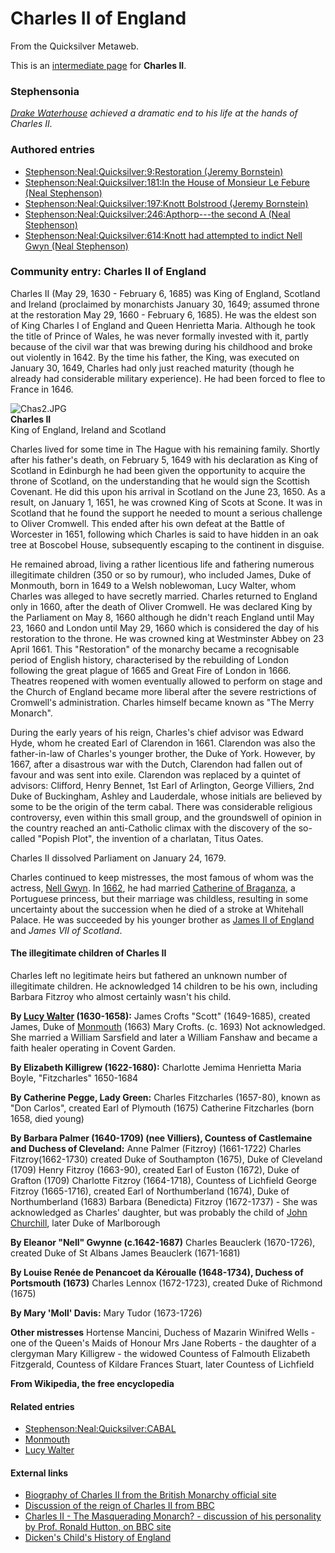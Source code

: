 
# Charles II of England

From the Quicksilver Metaweb.

This is an [intermediate page](/metaweb-intermediate-page) for 
**Charles II**.


### Stephensonia


*[Drake Waterhouse](/stephenson-neal-quicksilver-drake-waterhouse) achieved a dramatic end to his life at the hands of Charles II.*

### Authored entries


* [Stephenson:Neal:Quicksilver:9:Restoration (Jeremy Bornstein)](/stephenson-neal-quicksilver-9-restoration-jeremy-bornstein)
* [Stephenson:Neal:Quicksilver:181:In the House of Monsieur Le Febure (Neal Stephenson)](/stephenson-neal-quicksilver-181-in-the-house-of-monsieur-le-febure-neal-stephenson)
* [Stephenson:Neal:Quicksilver:197:Knott Bolstrood (Jeremy Bornstein)](/stephenson-neal-quicksilver-197-knott-bolstrood-jeremy-bornstein)
* [Stephenson:Neal:Quicksilver:246:Apthorp---the second A (Neal Stephenson)](/stephenson-neal-quicksilver-246-apthorp-the-second-a-neal-stephenson)
* [Stephenson:Neal:Quicksilver:614:Knott had attempted to indict Nell Gwyn (Neal Stephenson)](/stephenson-neal-quicksilver-614-knott-had-attempted-to-indict-nell-gwyn-neal-stephenson)


### Community entry: Charles II of England


Charles II (May 29, 1630 - February 6, 1685) was King of England, Scotland and Ireland (proclaimed by monarchists January 30, 1649; assumed throne at the restoration May 29, 1660 - February 6, 1685). He was the eldest son of King Charles I of England and Queen Henrietta Maria. Although he took the title of Prince of Wales, he was never formally invested with it, partly because of the civil war that was brewing during his childhood and broke out violently in 1642. By the time his father, the King, was executed on January 30, 1649, Charles had only just reached maturity (though he already had considerable military experience). He had been forced to flee to France in 1646. 

![Chas2.JPG](/https://web.archive.org/web/20060725172238im_/http://en.wikipedia.org/upload/6/61/Chas2.JPG)  
**Charles II**  
King of England, Ireland and Scotland

Charles lived for some time in The Hague with his remaining family. Shortly after his father's death, on February 5, 1649 with his declaration as King of Scotland in Edinburgh he had been given the opportunity to acquire the throne of Scotland, on the understanding that he would sign the Scottish Covenant. He did this upon his arrival in Scotland on the June 23, 1650. As a result, on January 1, 1651, he was crowned King of Scots at Scone. It was in Scotland that he found the support he needed to mount a serious challenge to Oliver Cromwell. This ended after his own defeat at the Battle of Worcester in 1651, following which Charles is said to have hidden in an oak tree at Boscobel House, subsequently escaping to the continent in disguise. 

He remained abroad, living a rather licentious life and fathering numerous illegitimate children (350 or so by rumour), who included James, Duke of Monmouth, born in 1649 to a Welsh noblewoman, Lucy Walter, whom Charles was alleged to have secretly married. Charles returned to England only in 1660, after the death of Oliver Cromwell. He was declared King by the Parliament on May 8, 1660 although he didn't reach England until May 23, 1660 and London until May 29, 1660 which is considered the day of his restoration to the throne. He was crowned king at Westminster Abbey on 23 April 1661. This "Restoration" of the monarchy became a recognisable period of English history, characterised by the rebuilding of London following the great plague of 1665 and Great Fire of London in 1666. Theatres reopened with women eventually allowed to perform on stage and the Church of England became more liberal after the severe restrictions of Cromwell's administration. Charles himself became known as "The Merry Monarch". 

During the early years of his reign, Charles's chief advisor was Edward Hyde, whom he created Earl of Clarendon in 1661. Clarendon was also the father-in-law of Charles's younger brother, the Duke of York. However, by 1667, after a disastrous war with the Dutch, Clarendon had fallen out of favour and was sent into exile. Clarendon was replaced by a quintet of advisors: Clifford, Henry Bennet, 1st Earl of Arlington, George Villiers, 2nd Duke of Buckingham, Ashley and Lauderdale, whose initials are believed by some to be the origin of the term cabal. There was considerable religious controversy, even within this small group, and the groundswell of opinion in the country reached an anti-Catholic climax with the discovery of the so-called "Popish Plot", the invention of a charlatan, Titus Oates. 

Charles II dissolved Parliament on January 24, 1679. 

Charles continued to keep mistresses, the most famous of whom was the actress, [Nell Gwyn](/nell-gwyn). In [1662](/1662), he had married [Catherine of Braganza](/catherine-of-braganza), a Portuguese princess, but their marriage was childless, resulting in some uncertainty about the succession when he died of a stroke at Whitehall Palace. He was succeeded by his younger brother as [James II of England](/james-ii-of-england) and *James VII of Scotland*.

#### The illegitimate children of Charles II


Charles left no legitimate heirs but fathered an unknown number of illegitimate children. He acknowledged 14 children to be his own, including Barbara Fitzroy who almost certainly wasn't his child.

**By [Lucy Walter](/lucy-walter) (1630-1658):**
James Crofts "Scott" (1649-1685), created James, Duke of [Monmouth](/monmouth) (1663)
Mary Crofts. (c. 1693) Not acknowledged. She married a William Sarsfield and later a William Fanshaw and became a faith healer operating in Covent Garden.

**By Elizabeth Killigrew (1622-1680):**
Charlotte Jemima Henrietta Maria Boyle, "Fitzcharles" 1650-1684

**By Catherine Pegge, Lady Green:**
Charles Fitzcharles (1657-80), known as "Don Carlos", created Earl of Plymouth (1675)
Catherine Fitzcharles (born 1658, died young)

**By Barbara Palmer (1640-1709) (nee Villiers), Countess of Castlemaine and Duchess of Cleveland:**
Anne Palmer (Fitzroy) (1661-1722)
Charles Fitzroy(1662-1730) created Duke of Southampton (1675), Duke of Cleveland (1709)
Henry Fitzroy (1663-90), created Earl of Euston (1672), Duke of Grafton (1709)
Charlotte Fitzroy (1664-1718), Countess of Lichfield
George Fitzroy (1665-1716), created Earl of Northumberland (1674), Duke of Northumberland (1683)
Barbara (Benedicta) Fitzroy (1672-1737) - She was acknowledged as Charles' daughter, but was probably the child of [John Churchill](/john-churchill), later Duke of Marlborough

**By Eleanor "Nell" Gwynne (c.1642-1687)**
Charles Beauclerk (1670-1726), created Duke of St Albans
James Beauclerk (1671-1681) 

**By Louise Renée de Penancoet da Kéroualle (1648-1734), Duchess of Portsmouth (1673)**
Charles Lennox (1672-1723), created Duke of Richmond (1675)

**By Mary 'Moll' Davis:**
Mary Tudor (1673-1726)

**Other mistresses**
Hortense Mancini, Duchess of Mazarin
Winifred Wells - one of the Queen's Maids of Honour
Mrs Jane Roberts - the daughter of a clergyman
Mary Killigrew - the widowed Countess of Falmouth
Elizabeth Fitzgerald, Countess of Kildare
Frances Stuart, later Countess of Lichfield

**From Wikipedia, the free encyclopedia**

#### Related entries


* [Stephenson:Neal:Quicksilver:CABAL](/stephenson-neal-quicksilver-cabal)
* [Monmouth](/monmouth)
* [Lucy Walter](/lucy-walter)


#### External links


* [Biography of Charles II from the British Monarchy official site](/http-www-royal-gov-uk-output-page92-asp)
* [Discussion of the reign of Charles II from BBC](/http-www-bbc-co-uk-history-historic-figures-charles-ii-king-shtml)
* [Charles II - The Masquerading Monarch? - discussion of his personality by Prof. Ronald Hutton, on BBC site](/http-www-bbc-co-uk-history-state-monarchs-leaders-charlesii-masq-01-shtml)
* [Dicken's Child's History of England](/http-www-web-books-com-classics-nonfiction-history-dickens-child-child35-1-htm)

